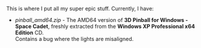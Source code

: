 This is where I put all my super epic stuff. Currently, I have:<br>
- *pinball_amd64.zip* - The AMD64 version of **3D Pinball for Windows - Space Cadet**, freshly extracted from the **Windows XP Professional x64 Edition** CD.<br> Contains a bug where the lights are misaligned.
